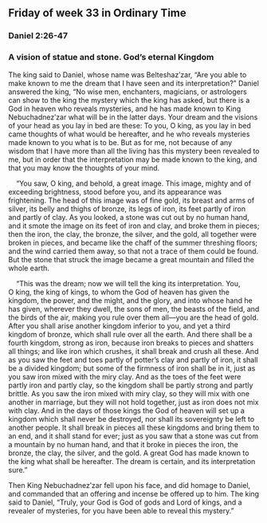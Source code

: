 ## Friday of week 33 in Ordinary Time

### Daniel 2:26-47

### A vision of statue and stone. God’s eternal Kingdom

The king said to Daniel, whose name was Belteshazʹzar, “Are you able to make known to me the dream that I have seen and its interpretation?” Daniel answered the king, “No wise men, enchanters, magicians, or astrologers can show to the king the mystery which the king has asked, but there is a God in heaven who reveals mysteries, and he has made known to King Nebuchadnezʹzar what will be in the latter days. Your dream and the visions of your head as you lay in bed are these: To you, O king, as you lay in bed came thoughts of what would be hereafter, and he who reveals mysteries made known to you what is to be. But as for me, not because of any wisdom that I have more than all the living has this mystery been revealed to me, but in order that the interpretation may be made known to the king, and that you may know the thoughts of your mind.

    “You saw, O king, and behold, a great image. This image, mighty and of exceeding brightness, stood before you, and its appearance was frightening. The head of this image was of fine gold, its breast and arms of silver, its belly and thighs of bronze, its legs of iron, its feet partly of iron and partly of clay. As you looked, a stone was cut out by no human hand, and it smote the image on its feet of iron and clay, and broke them in pieces; then the iron, the clay, the bronze, the silver, and the gold, all together were broken in pieces, and became like the chaff of the summer threshing floors; and the wind carried them away, so that not a trace of them could be found. But the stone that struck the image became a great mountain and filled the whole earth.

    “This was the dream; now we will tell the king its interpretation. You, O king, the king of kings, to whom the God of heaven has given the kingdom, the power, and the might, and the glory, and into whose hand he has given, wherever they dwell, the sons of men, the beasts of the field, and the birds of the air, making you rule over them all—you are the head of gold. After you shall arise another kingdom inferior to you, and yet a third kingdom of bronze, which shall rule over all the earth. And there shall be a fourth kingdom, strong as iron, because iron breaks to pieces and shatters all things; and like iron which crushes, it shall break and crush all these. And as you saw the feet and toes partly of potter’s clay and partly of iron, it shall be a divided kingdom; but some of the firmness of iron shall be in it, just as you saw iron mixed with the miry clay. And as the toes of the feet were partly iron and partly clay, so the kingdom shall be partly strong and partly brittle. As you saw the iron mixed with miry clay, so they will mix with one another in marriage, but they will not hold together, just as iron does not mix with clay. And in the days of those kings the God of heaven will set up a kingdom which shall never be destroyed, nor shall its sovereignty be left to another people. It shall break in pieces all these kingdoms and bring them to an end, and it shall stand for ever; just as you saw that a stone was cut from a mountain by no human hand, and that it broke in pieces the iron, the bronze, the clay, the silver, and the gold. A great God has made known to the king what shall be hereafter. The dream is certain, and its interpretation sure.”

Then King Nebuchadnezʹzar fell upon his face, and did homage to Daniel, and commanded that an offering and incense be offered up to him. The king said to Daniel, “Truly, your God is God of gods and Lord of kings, and a revealer of mysteries, for you have been able to reveal this mystery.” 